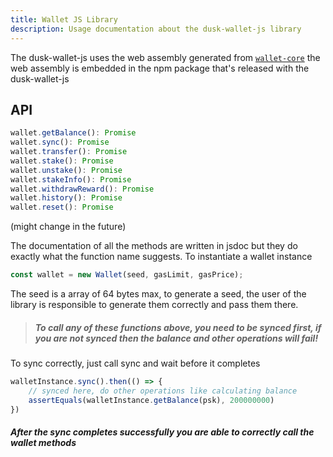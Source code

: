 ```yaml
---
title: Wallet JS Library
description: Usage documentation about the dusk-wallet-js library
---
```


The dusk-wallet-js uses the web assembly generated from [`wallet-core`]("/wallet-core") the web assembly is embedded in the npm package
that's released with the dusk-wallet-js

## API

```js
wallet.getBalance(): Promise
wallet.sync(): Promise
wallet.transfer(): Promise
wallet.stake(): Promise
wallet.unstake(): Promise
wallet.stakeInfo(): Promise
wallet.withdrawReward(): Promise
wallet.history(): Promise
wallet.reset(): Promise
```
(might change in the future)

The documentation of all the methods are written in jsdoc but they do exactly what the function name suggests. To instantiate a wallet instance

```js
const wallet = new Wallet(seed, gasLimit, gasPrice);
```

The seed is a array of 64 bytes max, to generate a seed, the user of the library is responsible to generate them correctly and pass them there.

> ##### To call any of these functions above, you need to be synced first, if you are not synced then the balance and other operations will fail!

To sync correctly, just call sync and wait before it completes

```js
walletInstance.sync().then(() => {
    // synced here, do other operations like calculating balance
    assertEquals(walletInstance.getBalance(psk), 200000000)
})
```

##### After the sync completes successfully you are able to correctly call the wallet methods